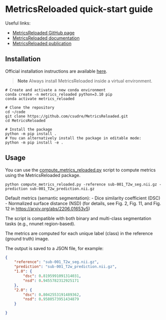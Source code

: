 # MetricsReloaded quick-start guide

Useful links:
- [MetricsReloaded GitHub page](https://github.com/Project-MONAI/MetricsReloaded)
- [MetricsReloaded documentation](https://metricsreloaded.readthedocs.io/en/latest/)
- [MetricsReloaded publication](https://www.nature.com/articles/s41592-023-02151-z)

## Installation

Official installation instructions are available [here](https://github.com/Project-MONAI/MetricsReloaded?tab=readme-ov-file#installation).

> **Note**
> Always install MetricsReloaded inside a virtual environment.

```
# Create and activate a new conda environment
conda create -n metrics_reloaded python=3.10 pip
conda activate metrics_reloaded

# Clone the repository
cd ~/code
git clone https://github.com/csudre/MetricsReloaded.git
cd MetricsReloaded

# Install the package
python -m pip install .
# You can alternatively install the package in editable mode:
python -m pip install -e .
```

## Usage

You can use the [compute_metrics_reloaded.py](../compute_metrics/compute_metrics_reloaded.py) script to compute metrics using the MetricsReloaded package.

```commandline
python compute_metrics_reloaded.py -reference sub-001_T2w_seg.nii.gz -prediction sub-001_T2w_prediction.nii.gz 
```

Default metrics (semantic segmentation):
    - Dice similarity coefficient (DSC)
    - Normalized surface distance (NSD)
(for details, see Fig. 2, Fig. 11, and Fig. 12 in https://arxiv.org/abs/2206.01653v5)

The script is compatible with both binary and multi-class segmentation tasks (e.g., nnunet region-based).

The metrics are computed for each unique label (class) in the reference (ground truth) image.

The output is saved to a JSON file, for example:

```json
{
    "reference": "sub-001_T2w_seg.nii.gz",
    "prediction": "sub-001_T2w_prediction.nii.gz",
    "1.0": {
        "dsc": 0.8195991091314031,
        "nsd": 0.9455782312925171
    },
    "2.0": {
        "dsc": 0.8042553191489362,
        "nsd": 0.9580573951434879
    }

}
```